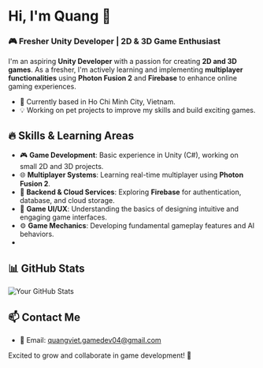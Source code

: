# Hi, I'm Quang 👋

### 🎮 Fresher Unity Developer | 2D & 3D Game Enthusiast

I'm an aspiring **Unity Developer** with a passion for creating **2D and 3D games**. As a fresher, I'm actively learning and implementing **multiplayer functionalities** using **Photon Fusion 2** and **Firebase** to enhance online gaming experiences.
- 📍 Currently based in Ho Chi Minh City, Vietnam.
- 💡 Working on pet projects to improve my skills and build exciting games.

## 🔥 Skills & Learning Areas

- 🎮 **Game Development**: Basic experience in Unity (C#), working on small 2D and 3D projects.
- 🌐 **Multiplayer Systems**: Learning real-time multiplayer using **Photon Fusion 2**.
- 📡 **Backend & Cloud Services**: Exploring **Firebase** for authentication, database, and cloud storage.
- 🎨 **Game UI/UX**: Understanding the basics of designing intuitive and engaging game interfaces.
- ⚙️ **Game Mechanics**: Developing fundamental gameplay features and AI behaviors.
- 
## 📊 GitHub Stats
![Your GitHub Stats](https://github-readme-stats.vercel.app/api?username=ghostzragon&show_icons=true&theme=vue)

## 📫 Contact Me

- 📧 Email: quangviet.gamedev04@gmail.com

Excited to grow and collaborate in game development! 🚀
